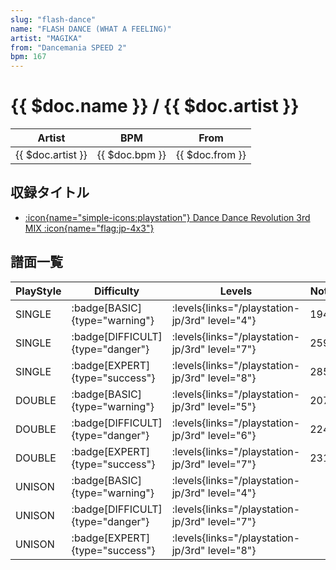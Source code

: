 ```yaml
---
slug: "flash-dance"
name: "FLASH DANCE (WHAT A FEELING)"
artist: "MAGIKA"
from: "Dancemania SPEED 2"
bpm: 167
---
```


# {{ $doc.name }} / {{ $doc.artist }}

|Artist|BPM|From|
|------|---|----|
|{{ $doc.artist }}|{{ $doc.bpm }}|{{ $doc.from }}|

## 収録タイトル

- [:icon{name="simple-icons:playstation"} Dance Dance Revolution 3rd MIX :icon{name="flag:jp-4x3"}](/playstation-jp/3rd)

## 譜面一覧

|PlayStyle|Difficulty|Levels|Notes|Movie|
|---------|----------|------|-----|-----|
|SINGLE| :badge[BASIC]{type="warning"}| :levels{links="/playstation-jp/3rd" level="4"}|194/0||
|SINGLE| :badge[DIFFICULT]{type="danger"}| :levels{links="/playstation-jp/3rd" level="7"}|259/0||
|SINGLE| :badge[EXPERT]{type="success"}| :levels{links="/playstation-jp/3rd" level="8"}|285/0||
|DOUBLE| :badge[BASIC]{type="warning"}| :levels{links="/playstation-jp/3rd" level="5"}|207/0||
|DOUBLE| :badge[DIFFICULT]{type="danger"}| :levels{links="/playstation-jp/3rd" level="6"}|224/0||
|DOUBLE| :badge[EXPERT]{type="success"}| :levels{links="/playstation-jp/3rd" level="7"}|231/0||
|UNISON| :badge[BASIC]{type="warning"}| :levels{links="/playstation-jp/3rd" level="4"}|||
|UNISON| :badge[DIFFICULT]{type="danger"}| :levels{links="/playstation-jp/3rd" level="7"}|||
|UNISON| :badge[EXPERT]{type="success"}| :levels{links="/playstation-jp/3rd" level="8"}|||
